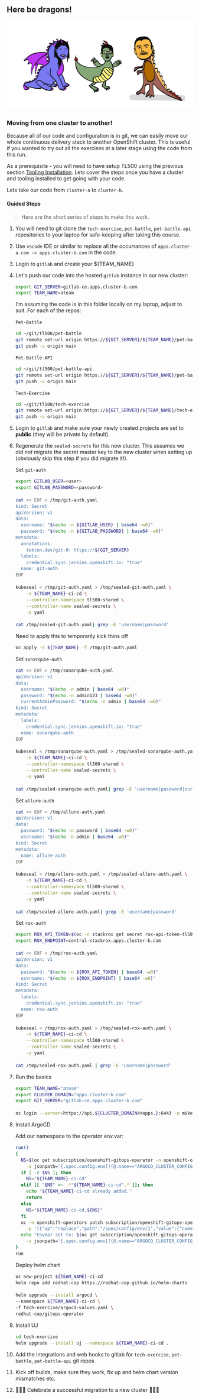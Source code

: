 ## Here be dragons!

![oh-look-a-dragon](../images/oh-look-dragons.png)

### Moving from one cluster to another!

Because all of our code and configuration is in git, we can easily move our whole continuous delivery stack to another OpenShift cluster. This is useful if you wanted to try out all the exercises at a later stage using the code from this run.

As a prerequisite - you will need to have setup TL500 using the previous section [Tooling Installation](99-the-rise-of-the-cluster/1-tooling-installation). Lets cover the steps once you have a cluster and tooling installed to get going with your code.

Lets take our code from `cluster-a` to `cluster-b`.

#### Guided Steps

> Here are the short series of steps to make this work.

1. You will need to git clone the `tech-exercise`, `pet-battle`, `pet-battle-api` repositories to your laptop for safe-keeping after taking this course.

2. Use `vscode` IDE or similar to replace all the occurrances of `apps.cluster-a.com -> apps.cluster-b.com` in the code.

3. Login to `gitlab` and create your ${TEAM_NAME}

4. Let's push our code into the hosted `gitlab` instance in our new cluster:

    ```bash
    export GIT_SERVER=gitlab-ce.apps.cluster-b.com
    export TEAM_NAME=ateam
    ```

    I'm assuming the code is in this folder locally on my laptop, adjust to suit. For each of the repos:

    `Pet-Battle`

    ```bash
    cd ~/git/tl500/pet-battle
    git remote set-url origin https://${GIT_SERVER}/${TEAM_NAME}/pet-battle.git
    git push -u origin main
    ```

    `Pet-Battle-API`

    ```bash
    cd ~/git/tl500/pet-battle-api
    git remote set-url origin https://${GIT_SERVER}/${TEAM_NAME}/pet-battle-api.git
    git push -u origin main
    ```

    `Tech-Exercise`

    ```bash
    cd ~/git/tl500/tech-exercise
    git remote set-url origin https://${GIT_SERVER}/${TEAM_NAME}/tech-exercise.git
    git push -u origin main
    ```

5. Login to `gitlab` and make sure your newly created projects are set to **public** (they will be private by default).

6. Regenerate the `sealed-secrets` for this new cluster. This assumes we did _not_ migrate the secret master key to the new cluster when setting up (obviously skip this step if you did migrate it!).

    Set `git-auth`

    ```bash
    export GITLAB_USER=<user>
    export GITLAB_PASSWORD=<password>

    cat << EOF > /tmp/git-auth.yaml
    kind: Secret
    apiVersion: v1
    data:
      username: "$(echo -n ${GITLAB_USER} | base64 -w0)"
      password: "$(echo -n ${GITLAB_PASSWORD} | base64 -w0)"
    metadata:
      annotations:
        tekton.dev/git-0: https://${GIT_SERVER}
      labels:
        credential.sync.jenkins.openshift.io: "true"
      name: git-auth
    EOF

    kubeseal < /tmp/git-auth.yaml > /tmp/sealed-git-auth.yaml \
        -n ${TEAM_NAME}-ci-cd \
        --controller-namespace tl500-shared \
        --controller-name sealed-secrets \
        -o yaml
    
    cat /tmp/sealed-git-auth.yaml| grep -E 'username|password'
    ```

    Need to apply this to temporarily kick thins off

    ```bash
    oc apply -n ${TEAM_NAME} -f /tmp/git-auth.yaml
    ```

    Set `sonarqube-auth`

    ```bash
    cat << EOF > /tmp/sonarqube-auth.yaml
    apiVersion: v1
    data:
      username: "$(echo -n admin | base64 -w0)"
      password: "$(echo -n admin123 | base64 -w0)"
      currentAdminPassword: "$(echo -n admin | base64 -w0)"
    kind: Secret
    metadata:
      labels:
        credential.sync.jenkins.openshift.io: "true"
      name: sonarqube-auth
    EOF

    kubeseal < /tmp/sonarqube-auth.yaml > /tmp/sealed-sonarqube-auth.yaml \
        -n ${TEAM_NAME}-ci-cd \
        --controller-namespace tl500-shared \
        --controller-name sealed-secrets \
        -o yaml

    cat /tmp/sealed-sonarqube-auth.yaml| grep -E 'username|password|currentAdminPassword'
    ```

    Set `allure-auth`

    ```bash
    cat << EOF > /tmp/allure-auth.yaml
    apiVersion: v1
    data:
      password: "$(echo -n password | base64 -w0)"
      username: "$(echo -n admin | base64 -w0)"
    kind: Secret
    metadata:
      name: allure-auth
    EOF

    kubeseal < /tmp/allure-auth.yaml > /tmp/sealed-allure-auth.yaml \
        -n ${TEAM_NAME}-ci-cd \
        --controller-namespace tl500-shared \
        --controller-name sealed-secrets \
        -o yaml

    cat /tmp/sealed-allure-auth.yaml| grep -E 'username|password'
    ```

    Set `rox-auth`

    ```bash
    export ROX_API_TOKEN=$(oc -n stackrox get secret rox-api-token-tl500 -o go-template='{{index .data "token" | base64decode}}')
    export ROX_ENDPOINT=central-stackrox.apps.cluster-b.com

    cat << EOF > /tmp/rox-auth.yaml
    apiVersion: v1
    data:
      password: "$(echo -n ${ROX_API_TOKEN} | base64 -w0)"
      username: "$(echo -n ${ROX_ENDPOINT} | base64 -w0)"
    kind: Secret
    metadata:
      labels:
        credential.sync.jenkins.openshift.io: "true"
      name: rox-auth
    EOF

    kubeseal < /tmp/rox-auth.yaml > /tmp/sealed-rox-auth.yaml \
        -n ${TEAM_NAME}-ci-cd \
        --controller-namespace tl500-shared \
        --controller-name sealed-secrets \
        -o yaml

    cat /tmp/sealed-rox-auth.yaml | grep -E 'username|password'
    ```

7. Run the basics

    ```bash
    export TEAM_NAME="ateam"
    export CLUSTER_DOMAIN="apps.cluster-b.com"
    export GIT_SERVER="gitlab-ce.apps.cluster-b.com"

    oc login --server=https://api.${CLUSTER_DOMAIN##apps.}:6443 -u mike
    ```

8. Install ArgoCD

    Add our namespace to the operator env.var:

    ```bash
    run()
    {
      NS=$(oc get subscription/openshift-gitops-operator -n openshift-operators \
        -o jsonpath='{.spec.config.env[?(@.name=="ARGOCD_CLUSTER_CONFIG_NAMESPACES")].value}')
      if [ -z $NS ]; then
        NS="${TEAM_NAME}-ci-cd"
      elif [[ "$NS" =~ .*"${TEAM_NAME}-ci-cd".* ]]; then
        echo "${TEAM_NAME}-ci-cd already added."
        return
      else
        NS="${TEAM_NAME}-ci-cd,${NS}"
      fi
      oc -n openshift-operators patch subscription/openshift-gitops-operator --type=json \
        -p '[{"op":"replace","path":"/spec/config/env/1","value":{"name": "ARGOCD_CLUSTER_CONFIG_NAMESPACES", "value":"'${NS}'"}}]'
      echo "EnvVar set to: $(oc get subscription/openshift-gitops-operator -n openshift-operators \
        -o jsonpath='{.spec.config.env[?(@.name=="ARGOCD_CLUSTER_CONFIG_NAMESPACES")].value}')"
    }
    run
    ```

    Deploy helm chart

    ```bash
    oc new-project ${TEAM_NAME}-ci-cd
    helm repo add redhat-cop https://redhat-cop.github.io/helm-charts

    helm upgrade --install argocd \
    --namespace ${TEAM_NAME}-ci-cd \
    -f tech-exercise/argocd-values.yaml \
    redhat-cop/gitops-operator
    ```

9. Install UJ

    ```bash
    cd tech-exercise
    helm upgrade --install uj --namespace ${TEAM_NAME}-ci-cd .
    ```

10. Add the integrations and web hooks to gitlab for `tech-exercise`, `pet-battle`, `pet-battle-api` git repos

11. Kick off builds, make sure they work, fix up and helm chart version mismatches etc.

12. 🎉🎉🎉 Celebrate a successful migration to a new cluster 🎉🎉🎉
